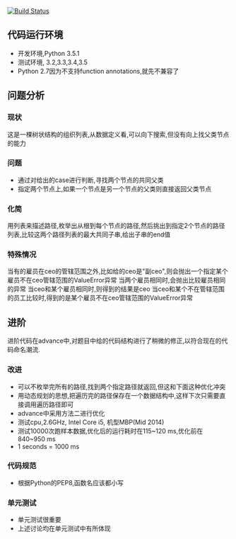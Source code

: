 [![Build Status](https://travis-ci.org/bobcyw/malalaoshi.svg)](https://travis-ci.org/bobcyw/malalaoshi)
## 代码运行环境
* 开发环境,Python 3.5.1
* 测试环境, 3.2,3.3,3.4,3.5
* Python 2.7因为不支持function annotations,就先不兼容了

## 问题分析
### 现状
这是一棵树状结构的组织列表,从数据定义看,可以向下搜索,但没有向上找父类节点的能力
### 问题
* 通过对给出的case进行判断,寻找两个节点的共同父类
* 指定两个节点上,如果一个节点是另一个节点的父类则直接返回父类节点

### 化简
用列表来描述路径,枚举出从根到每个节点的路径,然后挑出到指定2个节点的路径列表,比较这两个路径列表的最大共同子串,给出子串的end值

### 特殊情况
当有的雇员在ceo的管辖范围之外,比如给的ceo是"副ceo",则会抛出一个指定某个雇员不在ceo管辖范围的ValueError异常
当两个雇员相同时,会抛出比较雇员相同的异常
当ceo和某个雇员相同时,则得到的结果是ceo
当ceo和某个不在管辖范围的员工比较时,得到的是某个雇员不在ceo管辖范围的ValueError异常

## 进阶
进阶代码在advance中,对题目中给的代码结构进行了稍微的修正,以符合现在的代码命名潮流.
### 改进
* 可以不枚举完所有的路径,找到两个指定路径就返回,但这和下面这种优化冲突
* 用动态规划的思想,把遍历完的路径保存在一个数据结构中,这样下次只需要直接调用遍历路径即可
* advance中采用方法二进行优化
* 测试cpu,2.6GHz, Intel Core i5, 机型MBP(Mid 2014)
* 测试10000次跑样本数据,优化后的运行耗时在115~120 ms,优化前在840~950 ms
* 1 seconds = 1000 ms

### 代码规范
* 根据Python的PEP8,函数名应该都小写

### 单元测试
* 单元测试很重要
* 上述讨论均在单元测试中有所体现
